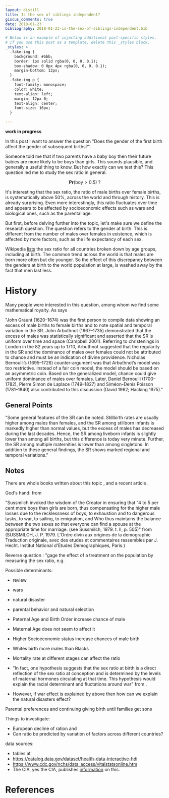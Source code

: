 ```yaml
---
layout: distill
title: Is the sex of siblings independent?
giscus_comments: true
date: 2018-01-23
bibliography: 2018-01-23-is-the-sex-of-siblings-independent.bib

# Below is an example of injecting additional post-specific styles.
# If you use this post as a template, delete this _styles block.
_styles: >
  .fake-img {
    background: #bbb;
    border: 1px solid rgba(0, 0, 0, 0.1);
    box-shadow: 0 0px 4px rgba(0, 0, 0, 0.1);
    margin-bottom: 12px;
  }
  .fake-img p {
    font-family: monospace;
    color: white;
    text-align: left;
    margin: 12px 0;
    text-align: center;
    font-size: 16px;
  }

---
```


__work in progress__

In this post I want to answer the question "Does the gender of the first birth affect the gender of subsequent births?".

Someone told me that if two parents have a baby boy then their future babies are more likely to be boys than girls. This sounds plausible, and generally a useful thing to know. But how exactly can we test this? This question led me to study the sex ratio in general.

$$\mathbf{Pr}( \text{boy} > 0.5) \text{ ?}$$

It's interesting that the sex ratio, the ratio of male births over female births, is systematically above 50%, across the world and through history.  This is already surprising. Even more interestingly, this ratio fluctuates over time and appears to be affected by socioeconomic effects such as wars and biological ones, such as the parental age. 

But first, before delving further into the topic, let's make sure we define the research question. The question refers to the gender at birth. This is different from the number of males over females in existence, which is affected by more factors, such as the life expectancy of each sex. 

Wikipedia [lists](https://en.wikipedia.org/wiki/List_of_countries_by_sex_ratio) the sex ratio for all countries broken down by age groups, including at birth. The common trend across the world is that males are born more often but die younger. So the effect of this discrepancy between the genders at birth to the world population at large, is washed away by the fact that men last less.


# History

Many people were interested in this question, among whom we find some mathematical royalty. As <d-cite key="Fellman2011"></d-cite> says

"John Graunt (1620–1674) was the first person to compile data showing an excess of male births to female births and to note spatial and temporal variation in the SR. John Arbuthnot (1667–1735) demonstrated that the excess of males was statistically significant and asserted that the SR is uniform over time and space (Campbell 2001). Referring to christenings in London in the 82 years up to 1710, Arbuthnot suggested that the regularity in the SR and the dominance of males over females could not be attributed to chance and must be an indication of divine providence. Nicholas Bernoulli’s (1695–1726) counter-argument was that Arbuthnot’s model was too restrictive. Instead of a fair coin model, the model should be based on an asymmetric coin. Based on the generalized model, chance could give uniform dominance of males over females. Later, Daniel Bernoulli (1700–1782), Pierre Simon de Laplace (1749–1827) and Siméon-Denis Poisson (1781–1840) also contributed to this discussion (David 1962; Hacking 1975)."


## General Points
"Some general features of the SR can be noted. Stillbirth rates are usually higher among males than females, and the SR among stillborn infants is markedly higher than normal values, but the excess of males has decreased during the last decades. Hence, the SR among liveborn infants is slightly lower than among all births, but this difference is today very minute. Further, the SR among multiple maternities is lower than among singletons. In addition to these general findings, the SR shows marked regional and temporal variations."

## Notes

There are whole books written about this topic <d-cite key="armitage2005"></d-cite>, and a recent article  <d-cite key="Fellman2011"></d-cite>.

God's hand: from <d-cite key="chahnazarian1988determinants"></d-cite>

"Sussmilch invoked the
wisdom of the Creator in ensuring that
"4 to 5 per cent more boys than girls are
born, thus compensating for the higher
male losses due to the recklessness of
boys, to exhaustion and to dangerous
tasks, to war, to sailing, to emigration,
and Who thus maintains the balance between
the two sexes so that everyone
can find a spouse at the appropriate time for marriage. (see Sussmilch, 1979. t.
II, p. 505)" from (SUSSMILCH, J. P. 1979. L'Ordre divin aux origines
de la demographic Traduction originale,
avec des etudes et commentaires rassembles
par J. Hecht. Institut National
d'Etudes Demographiques, Paris.)




Reverse question : "gage the effect of a treatment on the population by measuring the sex ratio, e.g. <d-cite key="davis1998reduced"></d-cite>

Possible determinants:

* review <d-cite key="chahnazarian1988determinants"></d-cite>
* wars 
* natural disaster <d-cite key="fukuda1998"></d-cite>
* parental behavior and natural selection <d-cite key="trivers1973natural"></d-cite>

* Paternal Age and Birth Order increase chance of male
* Maternal Age does not seem to affect it
* Higher Socioeconomic status increase chances of male birth
* Whites birth more males than Blacks
* Mortality rate at different stages can affect the ratio
* "In fact,
one hypothesis suggests that the sex ratio
at birth is a direct reflection of the sex
ratio at conception and is determined by
the levels of maternal hormones circulating
at that time. This hypothesis
would explain the racial determinant and fluctations around war" from <d-cite key="chahnazarian1988determinants"></d-cite>. 
* However, if war effect is explained by above then how can we explain the natural disasters effect? 

Parental preferences and continuing giving birth until families get sons <d-cite key="park1995consequences"></d-cite>

Things to investigate:  

* European decline of ration <d-cite key="grech2000declining"></d-cite> and <d-cite key="martuzzi2001declining"></d-cite>
* Can ratio be predicted by variation of factors across different countries?

data sources: 

* tables at <d-cite key="mathews2005trend"></d-cite> 
* https://catalog.data.gov/dataset/health-data-interactive-hdi
* https://www.cdc.gov/nchs/data_access/vitalstatsonline.htm
* The CIA, yes the CIA, publishes [information]( https://www.cia.gov/library/publications/the-world-factbook/fields/2018.html)
on this. 


# References

